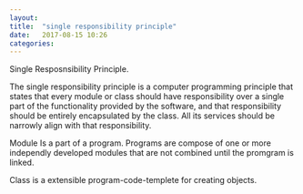 ```yaml
---
layout: 
title:  "single responsibility principle"
date:   2017-08-15 10:26
categories: 
---
```


Single Resposnsibility Principle.

The single responsibility principle is a computer programming principle that states that every module or class should have responsibility over a single part of the functionality provided by the software, and that responsibility should be entirely encapsulated by the class. All its services should be narrowly align with that responsibility.

Module 
Is a part of a program. Programs are compose of one or more independly developed modules that are not combined until the promgram is linked.

Class is a extensible program-code-templete for creating objects.
